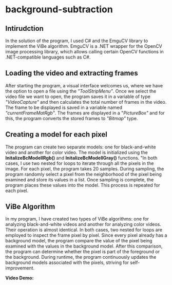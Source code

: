 # background-subtraction
## Intirudction
In the solution of the program, I used C# and the EmguCV library to implement the ViBe algorithm. EmguCV is a .NET wrapper for the OpenCV image processing library, which allows calling certain OpenCV functions in .NET-compatible languages such as C#.
## Loading the video and extracting frames
After starting the program, a visual interface welcomes us, where we have the option to open a file using the *"ToolStripMenu"*. Once we select the video file we want to open, the program saves it in a variable of type *"VideoCapture"* and then calculates the total number of frames in the video. The frame to be displayed is saved in a variable named *"currentFrameMatRgb"*. The frames are displayed in a "*PictureBox"* and for this, the program converts the stored frames to *"Bitmap"* type.
## Creating a model for each pixel
The program can create two separate models: one for black-and-white video and another for color video. The model is initialized using the **InitalizeBcModellRgb()** and **InitalizeBcModellGray()** functions. "In both cases, I use two nested for loops to iterate through all the pixels in the image. For each pixel, the program takes 20 samples. During sampling, the program randomly select a pixel from the neighborhood of the pixel being examined and store its values in a list. Once sampling is complete, the program places these values into the model. This process is repeated for each pixel.
## ViBe Algorithm 
In my program, I have created two types of ViBe algorithms: one for analyzing black-and-white videos and another for analyzing color videos. Their operation is almost identical. In both cases, two nested for loops are employed to inspect the frame pixel by pixel. Since every pixel already has a background model, the program compare the value of the pixel being examined with the values in the background model. After this comparison, the program can determine whether the pixel is part of the foreground or the background. During runtime, the program continuously updates the background models associated with the pixels, striving for self-improvement.

**Video Demo:**